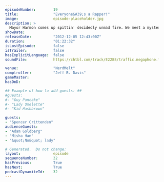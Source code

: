 ```yaml
---
episodeNumber:        19
title:                "Everyone&#39;s a Rapper!"
image:                episode-placeholder.jpg
description: >
  Mayor Harmon comes up spittin' decidedly unmad fire. We meet a mysterious lady in the audience that can only say "no." No D&D this week but Spencer rules the day just the same. Adam Goldberg takes a swipe at having a segment. Dan raps EVEN MORE. N...
showDate:             
releaseDate:          "2012-12-05 12:43:00Z"
duration:             "01:22:32"
isLostEpisode:        false
isTrailer:            false
hasExplicitLanguage:  false
soundFile:            https://chtbl.com/track/E2288/traffic.megaphone.fm/STA8398406951.mp3?updated=1555703126

venue:                "NerdMelt"
comptroller:          "Jeff B. Davis"
gameMaster:           
hasDnD:               

## Example of how to add guests: ##
#guests:
#- "Guy Pancake"
#- "Lady Omelette"
#- "Kid Hashbrown"

guests:
- "Spencer Crittenden"
audienceGuests:
- "Adam Goldberg"
- "Misha Han"
- "&quot;No&quot; lady"

# Generated.  Do not change:
layout:               episode
sequenceNumber:       32
hasPrevious:          True
hasNext:              True
podcastDynamiteId:    32
---
```


<!-- The episode description will be rendered here -->
<!-- Add your content below here -->

